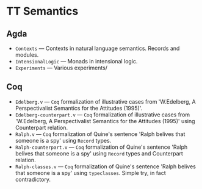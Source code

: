 # TT Semantics

## Agda

* `Contexts` — Contexts in natural language semantics. Records
  and modules.
* `IntensionalLogic` — Monads in intensional logic.
* `Experiments` — Various experiments/

## Coq

* `Edelberg.v` — `Coq` formalization of illustrative cases from
  'W.Edelberg, A Perspectivalist Semantics for the Attitudes (1995)'.
* `Edelberg-counterpart.v` — `Coq` formalization of illustrative cases from
  'W.Edelberg, A Perspectivalist Semantics for the Attitudes (1995)'
  using Counterpart relation.
* `Ralph.v` — `Coq` formalization of Quine's sentence 'Ralph belives
  that someone is a spy' using `Record` types.
* `Ralph-counterpart.v` — `Coq` formalization of Quine's sentence
  'Ralph belives that someone is a spy' using `Record` types and
  Counterpart relation.
* `Ralph-classes.v` — `Coq` formalization of Quine's sentence 'Ralph
  belives that someone is a spy' using `typeclasses`.  Simple try, in
  fact contradictory.
